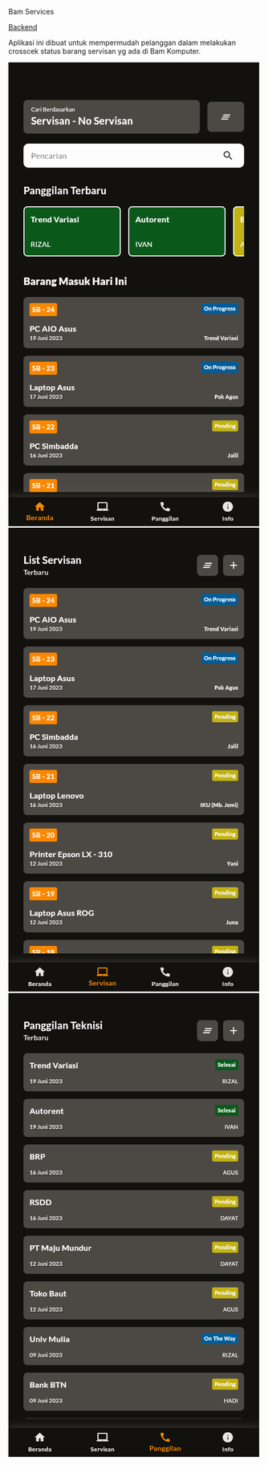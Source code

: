 Bam Services

[Backend](https://github.com/rhynarukami/bam_services_api)

Aplikasi ini dibuat untuk mempermudah pelanggan dalam melakukan crosscek
status barang servisan yg ada di Bam Komputer.

![Image](_ss/beranda.png)
![Image](_ss/servisan.png)
![Image](_ss/panggilan.png)

